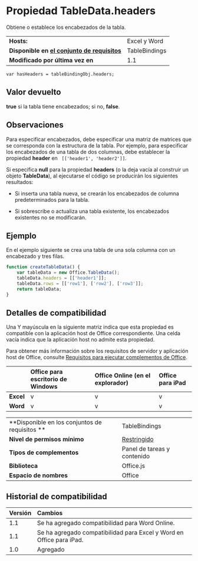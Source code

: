 
# Propiedad TableData.headers
Obtiene o establece los encabezados de la tabla.

|||
|:-----|:-----|
|**Hosts:**|Excel y Word|
|**Disponible en [el conjunto de requisitos](../../docs/overview/specify-office-hosts-and-api-requirements.md)**|TableBindings|
|**Modificado por última vez en**|1.1|

```
var hasHeaders = tableBindingObj.headers;
```


## Valor devuelto

 **true** si la tabla tiene encabezados; si no, **false**. 


## Observaciones

Para especificar encabezados, debe especificar una matriz de matrices que se corresponda con la estructura de la tabla. Por ejemplo, para especificar los encabezados de una tabla de dos columnas, debe establecer la propiedad **header** en ` [['header1', 'header2']]`.

Si especifica **null** para la propiedad **headers** (o la deja vacía al construir un objeto **TableData**), al ejecutarse el código se producirán los siguientes resultados:


- Si inserta una tabla nueva, se crearán los encabezados de columna predeterminados para la tabla.
    
- Si sobrescribe o actualiza una tabla existente, los encabezados existentes no se modificarán.
    

## Ejemplo

En el ejemplo siguiente se crea una tabla de una sola columna con un encabezado y tres filas.


```js
function createTableData() {
    var tableData = new Office.TableData();
    tableData.headers = [['header1']];
    tableData.rows = [['row1'], ['row2'], ['row3']];
    return tableData;
}

```


## Detalles de compatibilidad


Una Y mayúscula en la siguiente matriz indica que esta propiedad es compatible con la aplicación host de Office correspondiente. Una celda vacía indica que la aplicación host no admite esta propiedad.

Para obtener más información sobre los requisitos de servidor y aplicación host de Office, consulte [Requisitos para ejecutar complementos de Office](../../docs/overview/requirements-for-running-office-add-ins.md).

||**Office para escritorio de Windows**|**Office Online (en el explorador)**|**Office para iPad**|
|:-----|:-----|:-----|:-----|
|**Excel**|v|v|v|
|**Word**|v|v|v|

|||
|:-----|:-----|
|**Disponible en los conjuntos de requisitos **|TableBindings|
|**Nivel de permisos mínimo**|[Restringido](../../docs/develop/requesting-permissions-for-api-use-in-content-and-task-pane-add-ins.md)|
|**Tipos de complementos**|Panel de tareas y contenido|
|**Biblioteca**|Office.js|
|**Espacio de nombres**|Office|

## Historial de compatibilidad




|**Versión**|**Cambios**|
|:-----|:-----|
|1.1|Se ha agregado compatibilidad para Word Online.|
|1.1|Se ha agregado compatibilidad para Excel y Word en Office para iPad.|
|1.0|Agregado|
